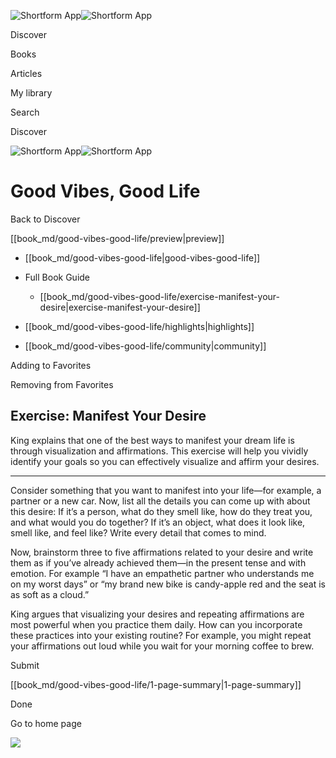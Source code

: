 ![Shortform App](/img/logo.36a2399e.svg)![Shortform App](/img/logo-dark.70c1b072.svg)

Discover

Books

Articles

My library

Search

Discover

![Shortform App](/img/logo.36a2399e.svg)![Shortform App](/img/logo-dark.70c1b072.svg)

# Good Vibes, Good Life

Back to Discover

[[book_md/good-vibes-good-life/preview|preview]]

  * [[book_md/good-vibes-good-life|good-vibes-good-life]]
  * Full Book Guide

    * [[book_md/good-vibes-good-life/exercise-manifest-your-desire|exercise-manifest-your-desire]]
  * [[book_md/good-vibes-good-life/highlights|highlights]]
  * [[book_md/good-vibes-good-life/community|community]]



Adding to Favorites 

Removing from Favorites 

## Exercise: Manifest Your Desire

King explains that one of the best ways to manifest your dream life is through visualization and affirmations. This exercise will help you vividly identify your goals so you can effectively visualize and affirm your desires.

* * *

Consider something that you want to manifest into your life—for example, a partner or a new car. Now, list all the details you can come up with about this desire: If it’s a person, what do they smell like, how do they treat you, and what would you do together? If it’s an object, what does it look like, smell like, and feel like? Write every detail that comes to mind.

Now, brainstorm three to five affirmations related to your desire and write them as if you’ve already achieved them—in the present tense and with emotion. For example “I have an empathetic partner who understands me on my worst days” or “my brand new bike is candy-apple red and the seat is as soft as a cloud.”

King argues that visualizing your desires and repeating affirmations are most powerful when you practice them daily. How can you incorporate these practices into your existing routine? For example, you might repeat your affirmations out loud while you wait for your morning coffee to brew.

Submit 

[[book_md/good-vibes-good-life/1-page-summary|1-page-summary]]

Done

Go to home page 

![](https://bat.bing.com/action/0?ti=56018282&Ver=2&mid=1e8de1c7-87ce-410b-a19e-fa2fd993bf0f&sid=49fff5b0636c11eeb9c611038afc8668&vid=4a005010636c11ee80c703d4c4a7acd5&vids=0&msclkid=N&pi=0&lg=en-US&sw=800&sh=600&sc=24&nwd=1&tl=Shortform%20%7C%20Book&p=https%3A%2F%2Fwww.shortform.com%2Fapp%2Fbook%2Fgood-vibes-good-life%2Fexercise-manifest-your-desire&r=&lt=332&evt=pageLoad&sv=1&rn=465119)
